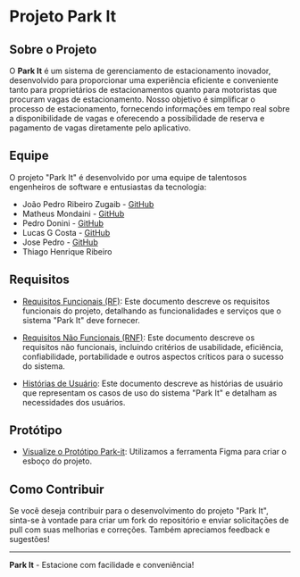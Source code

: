 # Projeto Park It 

## Sobre o Projeto

O **Park It** é um sistema de gerenciamento de estacionamento inovador, desenvolvido para proporcionar uma experiência eficiente e conveniente tanto para proprietários de estacionamentos quanto para motoristas que procuram vagas de estacionamento. Nosso objetivo é simplificar o processo de estacionamento, fornecendo informações em tempo real sobre a disponibilidade de vagas e oferecendo a possibilidade de reserva e pagamento de vagas diretamente pelo aplicativo.

## Equipe

O projeto "Park It" é desenvolvido por uma equipe de talentosos engenheiros de software e entusiastas da tecnologia:

- João Pedro Ribeiro Zugaib - [GitHub](https://github.com/joaopedro-rz)
- Matheus Mondaini - [GitHub](https://github.com/matheus-mondaini)
- Pedro Donini - [GitHub](https://github.com/PedroDonini)
- Lucas G Costa - [GitHub](https://github.com/rxluk)
- Jose Pedro - [GitHub](https://github.com/JosePCAmaral)
- Thiago Henrique Ribeiro 

## Requisitos

- [Requisitos Funcionais (RF)](/Requisitos%20de%20Usuario/Requisitos-Funcionais.md): Este documento descreve os requisitos funcionais do projeto, detalhando as funcionalidades e serviços que o sistema "Park It" deve fornecer.

- [Requisitos Não Funcionais (RNF)](/Requisitos%20de%20Usuario/Requisitos-nao-Funcionais.md): Este documento descreve os requisitos não funcionais, incluindo critérios de usabilidade, eficiência, confiabilidade, portabilidade e outros aspectos críticos para o sucesso do sistema.

- [Histórias de Usuário](/Requisitos%20de%20Usuario/Historias-de-Usuario.md): Este documento descreve as histórias de usuário que representam os casos de uso do sistema "Park It" e detalham as necessidades dos usuários.

## Protótipo
- [Visualize o Protótipo Park-it]([https://www.figma.com/proto/TJNWIQK58MQ1SLKMfcGlZY/Park-it-(prot%C3%B3tipo)?type=design&node-id=5-2&t=i0YVCbjOFob4LYad-1&scaling=min-zoom&page-id=0%3A1&starting-point-node-id=6%3A12&mode=design](https://www.figma.com/proto/TJNWIQK58MQ1SLKMfcGlZY/Park-it-(prot%C3%B3tipo)?type=design&node-id=102-289&t=bLsQgArCBmyhaDYj-1&scaling=scale-down&page-id=0%3A1&starting-point-node-id=102%3A289&mode=design)): Utilizamos a ferramenta Figma para criar o esboço do projeto.

## Como Contribuir

Se você deseja contribuir para o desenvolvimento do projeto "Park It", sinta-se à vontade para criar um fork do repositório e enviar solicitações de pull com suas melhorias e correções. Também apreciamos feedback e sugestões!

  
---
**Park It** - Estacione com facilidade e conveniência!
